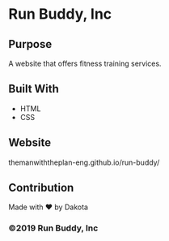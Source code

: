 # Run Buddy, Inc

## Purpose
A website that offers fitness training services. 

## Built With
* HTML
* CSS

## Website
themanwiththeplan-eng.github.io/run-buddy/

## Contribution
Made with ❤️ by Dakota

### ©️2019 Run Buddy, Inc 
